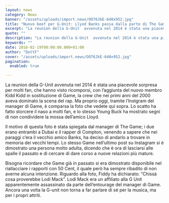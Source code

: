 ```yaml
---
layout: news
category: News
banner: "/assets/uploads/import.news/OO76JkE-640x952.jpg"
title: "Nuovo beef per G-Unit: Llyod Banks passa dalla parte di The Game?"
excerpt: "La reunion della G-Unit  avvenuta nel 2014 è stata una piacevole sorpresa per molti fan, che hanno visto ricomporsi, con l’aggiunta del nuovo membro Kidd Kidd in sostituzione di Game, la crew che nei primi anni del 2000 aveva dominato la scena del rap. Ma proprio oggi, tramite l’Instgram del manager di Game, è comparsa la foto [&hellip"
quote: ""
description: "La reunion della G-Unit  avvenuta nel 2014 è stata una piacevole sorpresa per molti fan, che hanno visto ricomporsi, con l’aggiunta del nuovo membro Kidd Kidd in sostituzione di Game, la crew che nei primi anni del 2000 aveva dominato la scena del rap. Ma proprio oggi, tramite l’Instgram del manager di Game, è comparsa la foto [&hellip"
keywords: ""
date: 2016-02-19T00:00:00.000+01:00
author: "DottF"
cover: "/assets/uploads/import.news/OO76JkE-640x952.jpg"
pagination:
  enabled: true

---
```


[](https://hotmc.com/wp-content/uploads/2016/02/OO76JkE.jpg)

La reunion della G-Unit avvenuta nel 2014 è stata una piacevole sorpresa per molti fan, che hanno visto ricomporsi, con l’aggiunta del nuovo membro Kidd Kidd in sostituzione di Game, la crew che nei primi anni del 2000 aveva dominato la scena del rap. Ma proprio oggi, tramite l’Instgram del manager di Game, è comparsa la foto che vedete qui sopra. Lo scatto ha fatto storcere il naso a molti fan, e lo stesso Young Buck ha mostrato segni di non condividere la mossa dell’amico Lloyd.

Il motivo di questa foto è stata spiegata dal manager di The Game; i due erano entrambi a Dubai e il rapper di Compton, venendo a sapere che nei paraggi c’era il vecchio amico Banks, ha deciso di andarlo a trovare in memoria dei vecchi tempi. Lo stesso Game nell’ultimo post su Instagram si è dimostrato una persona molto adulta, dicendo che è ora di lasciarsi alle spalle il passato e di cercare di dare corso a nuove relazioni più mature.

Bisogna ricordare che Game già in passato si era dimostrato disponibile nel riallacciare i rapporti con 50 Cent, il quale però ha sempre ribadito di non averne alcuna intenzione. Riguardo alla foto, Fiddy ha dichiarato: “Chissà cosa proverebbe Lodi Mack”. Lodi Mack era un affiliato alla G Unit apparentemente assassinato da parte dell’entourage del manager di Game. Ancora una volta la G-unit non torna a far parlare di sé per la musica, ma per i propri attriti.